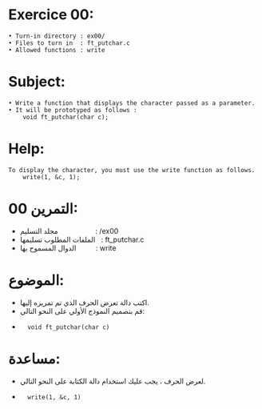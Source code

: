 # Exercice 00:
	• Turn-in directory : ex00/
	• Files to turn in  : ft_putchar.c
	• Allowed functions : write
# Subject:
	• Write a function that displays the character passed as a parameter.
	• It will be prototyped as follows :
		void ft_putchar(char c);
# Help:
	To display the character, you must use the write function as follows.
		write(1, &c, 1);

# التمرين 00:
*	 مجلد التسليم $~~~~~~~~~~~~~~~~~~$: /ex00
*	 الملفات المطلوب تسليمها $~$ : ft_putchar.c
*	 الدوال المسموح بها $~~~~~~~~$ : write
# الموضوع:
*	 اكتب دالة تعرض الحرف الذي تم تمريره إليها.
*	 قم بتصميم النموذج الأولي على النحو التالي:
*
		void ft_putchar(char c)
# مساعدة:
*	لعرض الحرف ، يجب عليك استخدام دالة الكتابة على النحو التالي.
*
		write(1, &c, 1)
